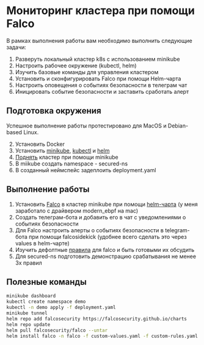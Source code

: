 # Мониторинг кластера при помощи Falco

В рамках выполнения работы вам необходимо выполнить следующие задачи:

1. Разверуть локальный кластер  k8s с использованием minikube
2. Настроить рабочее окружение (kubectl, helm)
3. Изучить базовые команды для управления кластером
4. Установить и сконфигурировать Falco при помощи Helm-чарта
5. Настроить оповещения о событиях безопасности в телеграм чат
6. Иницировать событие безопасности и заставить сработать алерт


## Подготовка окружения

Успешное выполнение работы протестировано для MacOS и Debian-based Linux. 

2. Установить Docker
2. Установить [minikube](https://minikube.sigs.k8s.io/docs/start/), [kubectl](https://kubernetes.io/docs/tasks/tools/) и [helm](https://helm.sh/docs/intro/install/)
3. [Поднять](https://minikube.sigs.k8s.io/docs/start/) кластер при помощи minikube
4. В miikube cоздать namespace - secured-ns
5. В созданный неймспейс задеплоить deployment.yaml

## Выполнение работы

1. Установить [Falco](https://falco.org) в кластер minikube при помощи [helm-чарта](https://github.com/falcosecurity/charts/blob/master/README.md) (у меня заработало с драйвером modern_ebpf на mac)
2. Создать телеграм-бота и добавить его в чат с уведомлениями о событиях безопасности
3. Для Falco настроить алерты о событиях безопасности в telegram-бота при помощи falcosidekick (удобнее всего сделать это через values в helm-чарте)
4. Изучить дефолтные [правила](https://github.com/falcosecurity/rules/blob/main/rules/falco_rules.yaml) для falco и быть готовыми их обсудить
8. Для secured-ns подготовить демонстрацию срабатывания не менее 3х правил


## Полезные команды

```bash
minikube dashboard
kubectl create namespace demo
kubectl -n demo apply -f deployment.yaml
minikube tunnel
helm repo add falcosecurity https://falcosecurity.github.io/charts
helm repo update
helm pull falcosecurity/falco --untar
helm install falco -n falco -f custom-values.yaml -f custom-rules.yaml falcosecurity/falco --create-namespace
```
